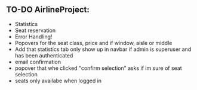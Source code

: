 ## TO-DO AirlineProject:

- Statistics
- Seat reservation
- Error Handling!
- Popovers for the seat class, price and if window, aisle or middle
- Add that statistics tab only show up in navbar if admin is superuser and has been authenticated
- email confirmation
- popover that whe clicked "confirm selection" asks if im sure of seat selection
- seats only availabe when logged in
